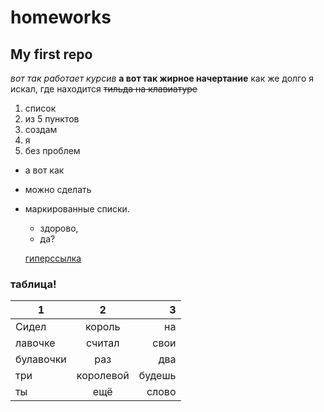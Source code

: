 # homeworks
## My first repo
*вот так работает курсив*
**а вот так жирное начертание**
как же долго я искал, где находится ~~тильда на клавиатуре~~
1. список
2. из 5 пунктов
3. создам
4. я
1. без проблем
+ а вот как
- можно сделать
+ маркированные списки.
  - здорово,
  * да?
  
  
  [гиперссылка](https://ru.wikipedia.org/wiki/Sonic_Dash) 

 ### таблица!
 1|2|3
 ---|:---:|---:
 Сидел|король|на
 лавочке|считал|свои
 булавочки|раз|два
 три|королевой|будешь 
 ты|ещё|слово 
